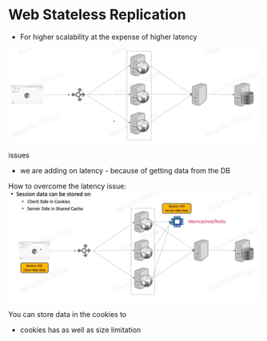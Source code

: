 # Web Stateless Replication

- For higher scalability at the expense of higher latency

![Alt text](image-6.png)


issues
- we are adding on latency - because of getting data from the DB


How to overcome the latency issue:
![Alt text](image-7.png)

You can store data in the cookies to
- cookies has as well as size limitation